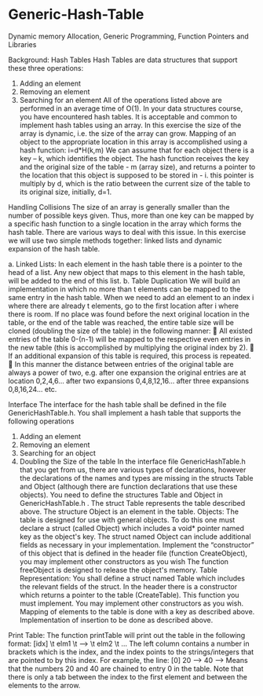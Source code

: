 # Generic-Hash-Table
Dynamic memory Allocation, Generic Programming, Function Pointers and Libraries

Background: Hash Tables
Hash Tables are data structures that support these three operations:
1. Adding an element
2. Removing an element
3. Searching for an element
All of the operations listed above are performed in an average time of O(1). In your data structures course, you have encountered hash tables. It is acceptable and common to implement hash tables using an array. In this exercise the size of the array is dynamic, i.e. the size of the array can grow. Mapping of an object to the appropriate location in this array is accomplished using a hash function:
i=d*H(k,m)
We can assume that for each object there is a key – k, which identifies the object. The hash function receives the key and the original size of the table - m (array size), and returns a pointer to the location that this object is supposed to be stored in - i. this pointer is multiply by d, which is the ratio between the current size of the table to its original size, initially, d=1.

Handling Collisions
The size of an array is generally smaller than the number of possible keys given. Thus, more than one key can be mapped by a specific hash function to a single location in the array which forms the hash table. There are various ways to deal with this issue. In this exercise we will use two simple methods together: linked lists and dynamic expansion of the hash table.

a. Linked Lists:
In each element in the hash table there is a pointer to the head of a list. Any new object that maps to
this element in the hash table, will be added to the end of this list.
b. Table Duplication
We will build an implementation in which no more than t elements can be mapped to the same entry in
the hash table. When we need to add an element to an index i where there are already t elements, go to
the first location after i where there is room.
If no place was found before the next original location in the table, or the end of the table was reached,
the entire table size will be cloned (doubling the size of the table) in the following manner:
 All existed entries of the table 0-(n-1) will be mapped to the respective even entries in the new
table (this is accomplished by multiplying the original index by 2).
 If an additional expansion of this table is required, this process is repeated.
 In this manner the distance between entries of the original table are always a power of two, e.g.
after one expansion the original entries are at location 0,2,4,6… after two expansions
0,4,8,12,16… after three expansions 0,8,16,24… etc.

Interface
The interface for the hash table shall be defined in the file GenericHashTable.h.
You shall implement a hash table that supports the following operations
1. Adding an element
2. Removing an element
3. Searching for an object
4. Doubling the Size of the table
In the interface file GenericHashTable.h that you get from us, there are various types of declarations,
however the declarations of the names and types are missing in the structs Table and Object (although
there are function declarations that use these objects). You need to define the structures Table and
Object in GenericHashTable.h . The struct Table represents the table described above. The structure
Object is an element in the table.
Objects:
The table is designed for use with general objects. To do this one must declare a struct (called Object)
which includes a void* pointer named key as the object's key. The struct named Object can include
additional fields as necessary in your implementation.
Implement the “constructor” of this object that is defined in the header file (function CreateObject), you
may implement other constructors as you wish
The function freeObject is designed to release the object's memory.
Table Representation:
You shall define a struct named Table which includes the relevant fields of the struct. In the header
there is a constructor which returns a pointer to the table (CreateTable). This function you must
implement. You may implement other constructors as you wish.
Mapping of elements to the table is done with a key as described above. Implementation of insertion to
be done as described above.

Print Table:
The function printTable will print out the table in the following format:
[idx] \t elm1 \t --> \t elm2 \t …
The left column contains a number in brackets which is the index, and the index points to the
strings/integers that are pointed to by this index.
For example, the line: [0] 20 --> 40 -->
Means that the numbers 20 and 40 are chained to entry 0 in the table.
Note that there is only a tab between the index to the first element and between the elements to the
arrow.



